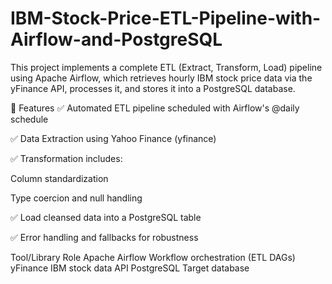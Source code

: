 # IBM-Stock-Price-ETL-Pipeline-with-Airflow-and-PostgreSQL
This project implements a complete ETL (Extract, Transform, Load) pipeline using Apache Airflow, which retrieves hourly IBM stock price data via the yFinance API, processes it, and stores it into a PostgreSQL database.

📌 Features
✅ Automated ETL pipeline scheduled with Airflow's @daily schedule

✅ Data Extraction using Yahoo Finance (yfinance)

✅ Transformation includes:

Column standardization

Type coercion and null handling

✅ Load cleansed data into a PostgreSQL table

✅ Error handling and fallbacks for robustness

Tool/Library	Role
Apache Airflow	Workflow orchestration (ETL DAGs)
yFinance	IBM stock data API
PostgreSQL	Target database
